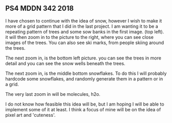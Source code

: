 ## PS4 MDDN 342 2018

I have chosen to continue with the idea of snow, however I wish to make it more of a grid pattern that I did in the last project. I am wanting it to be a repeating pattern of trees and some sow banks in the first image. (top left). it will then zoom in to the picture to the right, where you can see close images of the trees. You can also see ski marks, from people skiing around the trees. 

The next zoom in, is the bottom left picture. you can see the trees in more detail and you can see the snow wells beneath the trees. 

The next zoom in, is the middle bottom snowflakes. To do this I will probably hardcode some snowflakes, and randomly generate them in a pattern or in a grid. 

The very last zoom in will be molecules, h2o.

I do not know how feasible this idea will be, but I am hoping I will be able to implement some of it at least. I think a focus of mine will be on the idea of pixel art and 'cuteness'.